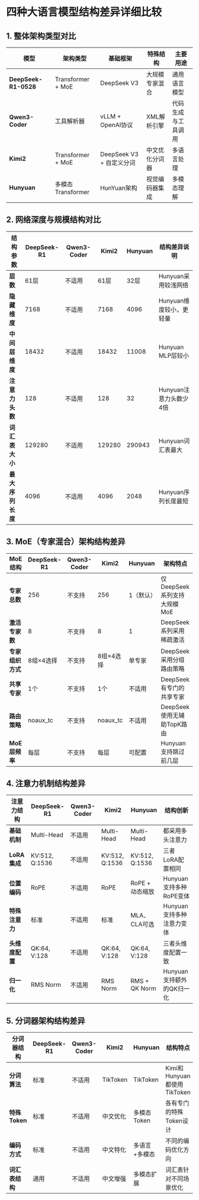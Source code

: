 # 四种大语言模型结构差异详细比较

## 1. 整体架构类型对比

| 模型 | 架构类型 | 基础框架 | 特殊结构 | 主要用途 |
|------|---------|----------|----------|----------|
| **DeepSeek-R1-0528** | Transformer + MoE | DeepSeek V3 | 大规模专家混合 | 通用语言模型 |
| **Qwen3-Coder** | 工具解析器 | vLLM + OpenAI协议 | XML解析引擎 | 代码生成与工具调用 |
| **Kimi2** | Transformer + MoE | DeepSeek V3 + 自定义分词 | 中文优化分词器 | 多语言处理 |
| **Hunyuan** | 多模态Transformer | HunYuan架构 | 视觉编码器集成 | 多模态理解 |

## 2. 网络深度与规模结构对比

| 结构参数 | DeepSeek-R1 | Qwen3-Coder | Kimi2 | Hunyuan | 结构差异说明 |
|---------|-------------|-------------|-------|---------|-------------|
| **层数** | 61层 | 不适用 | 61层 | 32层 | Hunyuan采用较浅网络 |
| **隐藏维度** | 7168 | 不适用 | 7168 | 4096 | Hunyuan维度较小，更轻量 |
| **中间层维度** | 18432 | 不适用 | 18432 | 11008 | Hunyuan MLP层较小 |
| **注意力头数** | 128 | 不适用 | 128 | 32 | Hunyuan注意力头数少4倍 |
| **词汇表大小** | 129280 | 不适用 | 129280 | 290943 | Hunyuan词汇表最大 |
| **最大序列长度** | 4096 | 不适用 | 4096 | 2048 | Hunyuan序列长度最短 |

## 3. MoE（专家混合）架构结构差异

| MoE结构 | DeepSeek-R1 | Qwen3-Coder | Kimi2 | Hunyuan | 架构特点 |
|---------|-------------|-------------|-------|---------|----------|
| **专家总数** | 256 | 不支持 | 256 | 1（默认） | 仅DeepSeek系列支持大规模MoE |
| **激活专家数** | 8 | 不支持 | 8 | 1 | DeepSeek系列采用稀疏激活 |
| **专家组织方式** | 8组×4选择 | 不支持 | 8组×4选择 | 单专家 | DeepSeek采用分组路由策略 |
| **共享专家** | 1个 | 不支持 | 1个 | 不适用 | DeepSeek有专门的共享专家 |
| **路由策略** | noaux_tc | 不支持 | noaux_tc | 不适用 | DeepSeek使用无辅助TopK路由 |
| **MoE层频率** | 每层 | 不支持 | 每层 | 可配置 | Hunyuan支持跳过前几层 |

## 4. 注意力机制结构差异

| 注意力结构 | DeepSeek-R1 | Qwen3-Coder | Kimi2 | Hunyuan | 结构创新 |
|-----------|-------------|-------------|-------|---------|----------|
| **基础机制** | Multi-Head | 不适用 | Multi-Head | Multi-Head | 都采用多头注意力 |
| **LoRA集成** | KV:512, Q:1536 | 不适用 | KV:512, Q:1536 | KV:512, Q:1536 | 三者LoRA配置相同 |
| **位置编码** | RoPE | 不适用 | RoPE | RoPE + 动态缩放 | Hunyuan支持多种RoPE变体 |
| **特殊注意力** | 标准 | 不适用 | 标准 | MLA、CLA可选 | Hunyuan支持多种注意力变体 |
| **头维度配置** | QK:64, V:128 | 不适用 | QK:64, V:128 | QK:64, V:128 | 三者头维度配置一致 |
| **归一化** | RMS Norm | 不适用 | RMS Norm | RMS + QK Norm | Hunyuan支持额外的QK归一化 |

## 5. 分词器架构结构差异

| 分词器结构 | DeepSeek-R1 | Qwen3-Coder | Kimi2 | Hunyuan | 结构特点 |
|-----------|-------------|-------------|-------|---------|----------|
| **分词算法** | 标准 | 不适用 | TikToken | TikToken | Kimi和Hunyuan都使用TikToken |
| **特殊Token** | 标准 | 不适用 | 中文优化 | 多模态Token | 各有专门的特殊Token设计 |
| **编码方式** | 标准 | 不适用 | 中文特化 | 多语言+多模态 | 不同的编码优化方向 |
| **词汇表结构** | 通用 | 不适用 | 中文增强 | 多模态扩展 | 词汇表针对不同场景优化 |
